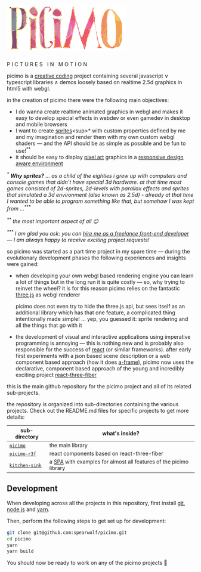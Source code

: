 # ![picimo](./picimo.png)

P I C T U R E S &nbsp; I N &nbsp; M O T I O N

picimo is a [creative coding](https://en.wikipedia.org/wiki/Creative_coding) project containing several javascript &or; typescript libraries &and; demos loosely based on realtime 2.5d graphics in html5 with webgl.

in the creation of picimo there were the following main objectives:

- I do wanna create realtime animated graphics in webgl and makes it easy to develop special effects in webdev or even gamedev in desktop and mobile browsers
- I want to create [sprites](https://en.wikipedia.org/wiki/Sprite_(computer_graphics))<sup>*</sup> with custom properties defined by me and my imagination and render them with my own custom webgl shaders &mdash; and the API should be as simple as possible and be fun to use!<sup>**</sup>
- it should be easy to display [pixel art](https://en.wikipedia.org/wiki/Pixel_art) graphics in a [responsive design aware environment](https://en.wikipedia.org/wiki/Responsive_web_design)

_<sup>*</sup> **Why sprites?** &hellip; as a child of the eighties i grew up with computers and console games that didn't have special 3d hardware. at that time most games consisted of 2d-sprites, 2d-levels with parallax effects and sprites that simulated a 3d environment (also known as 2.5d) - already at that time I wanted to be able to program something like that, but somehow I was kept from &hellip;_<sup>***</sup>

_<sup>**</sup> the most important aspect of all :wink:_

_<sup>***</sup> I am glad you ask: you can [hire me as a freelance front-end developer](https://www.spearwolf.de) &mdash; I am always happy to receive exciting project requests!_

so picimo was started as a part time project in my spare time &mdash; during the evolutionary development phases the following experiences and insights were gained:

- when developing your own webgl based rendering engine you can learn a lot of things but in the long run it is quite costly &mdash; so, why trying to reinvet the wheel? it is for this reason picimo relies on the fantastic [three.js](https://threejs.org/) as webgl renderer
  
  picimo does not even try to hide the three.js api, but sees itself as an additional library which has that one feature, a complicated thing intentionally made simple! &hellip; yep, you guessed it: sprite rendering and all the things that go with it
  
- the development of visual and interactive applications using imperative programming is annoying &mdash; this is nothing new and is probably also responsible for the success of [react](https://reactjs.org/) (or similar frameworks). after early first experiments with a json based scene description or a web component based approach (how it does [a-frame](https://aframe.io/)), picimo now uses the declarative, component based approach of the young and incredibly exciting project [react-three-fiber](https://github.com/react-spring/react-three-fiber)

this is the main github repository for the picimo project and all of its related sub-projects.

the repository is organized into sub-directories containing the various projects. Check out the README.md files for specific projects to get more details:

| sub-directory | what's inside? |
|-----------|-------------|
| [`picimo`](packages/picimo/) | the main library |
| [`picimo-r3f`](packages/picimo-r3f/) | react components based on react-three-fiber |
| [`kitchen-sink`](packages/kitchen-sink/) | a [SPA](https://en.wikipedia.org/wiki/Single-page_application) with examples for almost all features of the picimo library |

## Development

When developing across all the projects in this repository, first install [git](https://git-scm.com/), [node.js](https://nodejs.org/) and [yarn](https://classic.yarnpkg.com/lang/en/).

Then, perform the following steps to get set up for development:

```sh
git clone git@github.com:spearwolf/picimo.git
cd picimo
yarn
yarn build
```

You should now be ready to work on any of the picimo projects :rocket:
